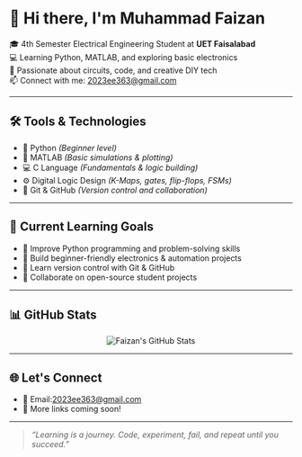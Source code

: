 # 👋 Hi there, I'm Muhammad Faizan

🎓 4th Semester Electrical Engineering Student at **UET Faisalabad**  
💻 Learning Python, MATLAB, and exploring basic electronics  
🔌 Passionate about circuits, code, and creative DIY tech  
📫 Connect with me: 2023ee363@gmail.com

---

## 🛠️ Tools & Technologies

- 🐍 Python *(Beginner level)*
- 🧮 MATLAB *(Basic simulations & plotting)*
- 💻 C Language *(Fundamentals & logic building)*
- ⚙️ Digital Logic Design *(K-Maps, gates, flip-flops, FSMs)*
- 🧰 Git & GitHub *(Version control and collaboration)*

---

## 🎯 Current Learning Goals

- 🚀 Improve Python programming and problem-solving skills  
- 🧠 Build beginner-friendly electronics & automation projects  
- 🔁 Learn version control with Git & GitHub  
- 🤝 Collaborate on open-source student projects  

---

## 📊 GitHub Stats

<p align="center">
  <img src="https://github-readme-stats.vercel.app/api?username=mfaizantech&show_icons=true&theme=tokyonight" alt="Faizan's GitHub Stats" />
</p>

---

## 🌐 Let's Connect

- 📧 Email:2023ee363@gmail.com
- 🌱 More links coming soon!

---

> *“Learning is a journey. Code, experiment, fail, and repeat until you succeed.”*

